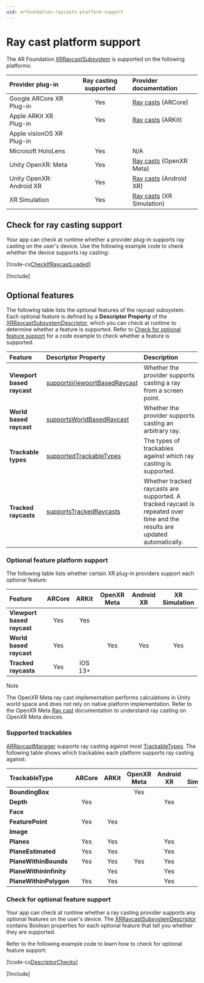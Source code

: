 ```yaml
---
uid: arfoundation-raycasts-platform-support
---
```

# Ray cast platform support

The AR Foundation [XRRaycastSubsystem](xref:UnityEngine.XR.ARSubsystems.XRRaycastSubsystem) is supported on the following platforms:

| Provider plug-in          | Ray casting supported | Provider documentation                         |
| :------------------------ | :-------------------: | :--------------------------------------------- |
| Google ARCore XR Plug-in  |           Yes         | [Ray casts](xref:arcore-raycasts) (ARCore)     |
| Apple ARKit XR Plug-in    |           Yes         | [Ray casts](xref:arkit-raycasts) (ARKit)       |
| Apple visionOS XR Plug-in |                       |                                                |
| Microsoft HoloLens        |           Yes         | N/A                                            |
| Unity OpenXR: Meta        |           Yes         | [Ray casts](xref:meta-openxr-raycasts) (OpenXR Meta) |
| Unity OpenXR: Android XR  |           Yes         | [Ray casts](xref:androidxr-openxr-raycasts) (Android XR) |
| XR Simulation             |           Yes         | [Ray casts](xref:arfoundation-simulation-raycasts) (XR Simulation) |

## Check for ray casting support

Your app can check at runtime whether a provider plug-in supports ray casting on the user's device. Use the following example code to check whether the device supports ray casting:

[!code-cs[CheckIfRaycastLoaded](../../../Tests/Runtime/CodeSamples/LoaderUtilitySamples.cs#CheckIfRaycastLoaded)]

[!include[](../../snippets/initialization.md)]

## Optional features

The following table lists the optional features of the raycast subsystem. Each optional feature is defined by a **Descriptor Property** of the [XRRaycastSubsystemDescriptor](xref:UnityEngine.XR.ARSubsystems.XRRaycastSubsystemDescriptor), which you can check at runtime to determine whether a feature is supported. Refer to [Check for optional feature support](#check-feature-support) for a code example to check whether a feature is supported.

| Feature                    | Descriptor Property | Description |
| :------------------------- | :------------------ | :---------- |
| **Viewport based raycast** | [supportsViewportBasedRaycast](xref:UnityEngine.XR.ARSubsystems.XRRaycastSubsystemDescriptor.supportsViewportBasedRaycast)| Whether the provider supports casting a ray from a screen point. |
| **World based raycast**    |  [supportsWorldBasedRaycast](xref:UnityEngine.XR.ARSubsystems.XRRaycastSubsystemDescriptor.supportsWorldBasedRaycast)   | Whether the provider supports casting an arbitrary ray. |
| **Trackable types**        | [supportedTrackableTypes](xref:UnityEngine.XR.ARSubsystems.XRRaycastSubsystemDescriptor.supportedTrackableTypes) | The types of trackables against which ray casting is supported. |
| **Tracked raycasts**       | [supportsTrackedRaycasts](xref:UnityEngine.XR.ARSubsystems.XRRaycastSubsystemDescriptor.supportsTrackedRaycasts) | Whether tracked raycasts are supported. A tracked raycast is repeated over time and the results are updated automatically. |

<a id="optional-features-support-table"></a>

### Optional feature platform support

The following table lists whether certain XR plug-in providers support each optional feature:

| Feature                    | ARCore | ARKit   | OpenXR Meta | Android XR | XR Simulation |
| :------------------------- | :----: | :-----: | :---------: | :--------: | :-----------: |
| **Viewport based raycast** |   Yes  |   Yes   |             |            |               |
| **World based raycast**    |   Yes  |         |     Yes     |     Yes    |      Yes      |
| **Tracked raycasts**       |   Yes  | iOS 13+ |             |            |               |

> [!NOTE]
> The OpenXR Meta ray cast implementation performs calculations in Unity world space and does not rely on native platform implementation. Refer to the OpenXR Meta [Ray cast](xref:meta-openxr-raycasts) documentation to understand ray casting on OpenXR Meta devices.

<a id="supported-trackables"/>

### Supported trackables

[ARRaycastManager](xref:UnityEngine.XR.ARFoundation.ARRaycastManager) supports ray casting against most [TrackableTypes](xref:UnityEngine.XR.ARSubsystems.TrackableType). The following table shows which trackables each platform supports ray casting against:

| TrackableType           | ARCore | ARKit | OpenXR Meta | Android XR | XR Simulation |
| :---------------------- | :----: | :---: | :---------: | :--------: | :-----------: |
| **BoundingBox**         |        |       |     Yes     |            |               |
| **Depth**               |  Yes   |       |             |    Yes     |               |
| **Face**                |        |       |             |            |               |
| **FeaturePoint**        |  Yes   |  Yes  |             |            |      Yes      |
| **Image**               |        |       |             |            |               |
| **Planes**              |  Yes   |  Yes  |             |    Yes     |      Yes      |
| **PlaneEstimated**      |  Yes   |  Yes  |             |    Yes     |      Yes      |
| **PlaneWithinBounds**   |  Yes   |  Yes  |     Yes     |    Yes     |      Yes      |
| **PlaneWithinInfinity** |        |  Yes  |             |    Yes     |      Yes      |
| **PlaneWithinPolygon**  |  Yes   |  Yes  |             |    Yes     |      Yes      |

<a id="check-feature-support"></a>

### Check for optional feature support

Your app can check at runtime whether a ray casting provider supports any optional features on the user's device. The [XRRaycastSubsystemDescriptor](xref:UnityEngine.XR.ARSubsystems.XRRaycastSubsystemDescriptor) contains Boolean properties for each optional feature that tell you whether they are supported.

Refer to the following example code to learn how to check for optional feature support:

[!code-cs[DescriptorChecks](../../../Tests/Runtime/CodeSamples/ARRaycastManagerSamples.cs#DescriptorChecks)]

[!include[](../../snippets/apple-arkit-trademark.md)]
